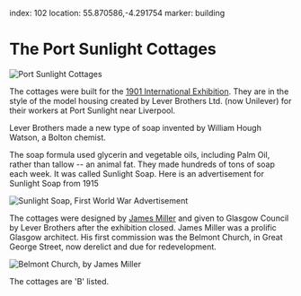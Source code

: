 index: 102
location: 55.870586,-4.291754
marker: building

# The Port Sunlight Cottages

![Port Sunlight Cottages](port-sunlight-cottages.jpg)

The cottages were built for the [1901 International Exhibition][2]. They
are in the style of the model housing created by Lever Brothers
Ltd. (now Unilever) for their workers at Port Sunlight near Liverpool.

Lever Brothers made a new type of soap invented by William Hough Watson, a Bolton chemist.

The soap formula used glycerin and vegetable oils, including Palm Oil, rather than
tallow -- an animal fat.
They made hundreds of tons of soap each week.
It was called Sunlight Soap.
Here is an advertisement for Sunlight Soap from 1915

![Sunlight Soap, First World War Advertisement](sunlight-soap.jpg)

The cottages were designed by [James Miller][1] and given to Glasgow
Council by Lever Brothers after the exhibition closed.  James Miller
was a prolific Glasgow architect.  His first commission was the
Belmont Church, in Great George Street, now derelict and due for
redevelopment.

![Belmont Church, by James Miller](belmont-church.jpg)

The cottages are 'B' listed.

[1]: /wiki/James_Miller_(architect)
[2]: /wiki/Glasgow_International_Exhibition_(1901)
